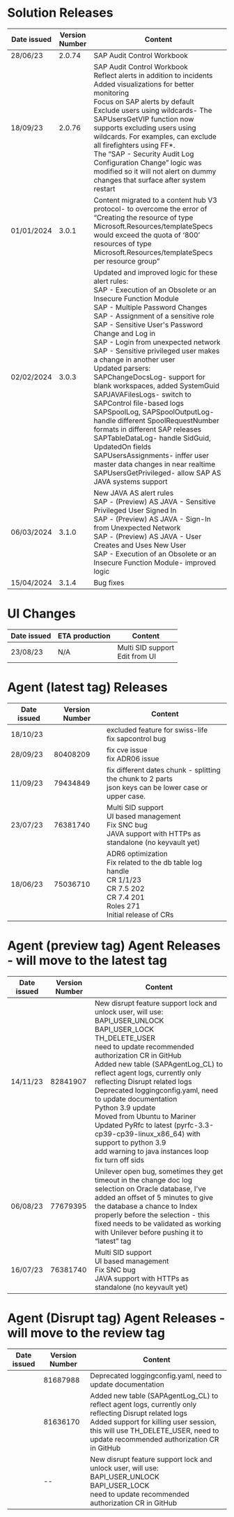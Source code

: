 # Solution Releases

| Date issued | Version Number | Content |
| --- | --- | --- |
| 28/06/23 | 2.0.74 | SAP Audit Control Workbook |
| 18/09/23 | 2.0.76 | SAP Audit Control Workbook <br> Reflect alerts in addition to incidents <br> Added visualizations for better monitoring <br> Focus on SAP alerts by default <br> Exclude users using wildcards- The SAPUsersGetVIP function now supports excluding users using wildcards. For examples, can exclude all firefighters using FF*. <br> The “SAP - Security Audit Log Configuration Change” logic was modified so it will not alert on dummy changes that surface after system restart |
| 01/01/2024 | 3.0.1 | Content migrated to a content hub V3 protocol- to overcome the error of “Creating the resource of type Microsoft.Resources/templateSpecs would exceed the quota of ‘800’ resources of type Microsoft.Resources/templateSpecs per resource group” |
| 02/02/2024 | 3.0.3 | Updated and improved logic for these alert rules: <br> SAP - Execution of an Obsolete or an Insecure Function Module <br> SAP - Multiple Password Changes <br> SAP - Assignment of a sensitive role <br> SAP - Sensitive User's Password Change and Log in <br> SAP - Login from unexpected network <br> SAP - Sensitive privileged user makes a change in another user <br> Updated parsers: <br> SAPChangeDocsLog- support for blank workspaces, added SystemGuid <br> SAPJAVAFilesLogs- switch to SAPControl file-based logs <br> SAPSpoolLog, SAPSpoolOutputLog- handle different SpoolRequestNumber formats in different SAP releases <br> SAPTableDataLog- handle SidGuid, UpdatedOn fields <br> SAPUsersAssignments- inffer user master data changes in near realtime <br> SAPUsersGetPrivileged- allow SAP AS JAVA systems support |
| 06/03/2024 | 3.1.0 | New JAVA AS alert rules <br> SAP - (Preview) AS JAVA - Sensitive Privileged User Signed In <br> SAP - (Preview) AS JAVA - Sign-In from Unexpected Network <br> SAP - (Preview) AS JAVA - User Creates and Uses New User <br> SAP - Execution of an Obsolete or an Insecure Function Module- improved logic |
| 15/04/2024 | 3.1.4 | Bug fixes |

# UI Changes

| Date issued | ETA production | Content |
| --- | --- | --- |
| 23/08/23 | N/A | Multi SID support <br> Edit from UI |

# Agent (latest tag) Releases

| Date issued | Version Number | Content |
| --- | --- | --- |
| 18/10/23 | | excluded feature for swiss-life <br> fix sapcontrol bug |
| 28/09/23 | 80408209 | fix cve issue <br> fix ADR06 issue |
| 11/09/23 | 79434849 | fix different dates chunk - splitting the chunk to 2 parts <br> json keys can be lower case or upper case. |
| 23/07/23 | 76381740 | Multi SID support <br> UI based management <br> Fix SNC bug <br> JAVA support with HTTPs as standalone (no keyvault yet) |
| 18/06/23 | 75036710 | ADR6 optimization <br> Fix related to the db table log handle <br> CR 1/1/23 <br> CR 7.5 202 <br> CR 7.4 201 <br> Roles 271 <br> Initial release of CRs |

# Agent (preview tag) Agent Releases - will move to the latest tag

| Date issued | Version Number | Content |
| --- | --- | --- |
| 14/11/23 | 82841907 | New disrupt feature support lock and unlock user, will use: <br> BAPI_USER_UNLOCK <br> BAPI_USER_LOCK <br> TH_DELETE_USER <br> need to update recommended authorization CR in GitHub <br> Added new table (SAPAgentLog_CL) to reflect agent logs, currently only reflecting Disrupt related logs <br> Deprecated loggingconfig.yaml, need to update documentation <br> Python 3.9 update <br> Moved from Ubuntu to Mariner <br> Updated PyRfc to latest (pyrfc-3.3-cp39-cp39-linux_x86_64) with support to python 3.9 <br> add warning to java instances loop <br> fix turn off sids |
| 06/08/23 | 77679395 | Unilever open bug, sometimes they get timeout in the change doc log selection on Oracle database, I've added an offset of 5 minutes to give the database a chance to Index properly before the selection - this fixed needs to be validated as working with Unilever before pushing it to “latest” tag |
| 16/07/23 | 76381740 | Multi SID support <br> UI based management <br> Fix SNC bug <br> JAVA support with HTTPs as standalone (no keyvault yet) |

# Agent (Disrupt tag) Agent Releases - will move to the review tag

| Date issued | Version Number | Content |
| --- | --- | --- |
| | 81687988 | Deprecated loggingconfig.yaml, need to update documentation |
| | 81636170 | Added new table (SAPAgentLog_CL) to reflect agent logs, currently only reflecting Disrupt related logs <br> Added support for killing user session, this will use TH_DELETE_USER, need to update recommended authorization CR in GitHub |
| | -- | New disrupt feature support lock and unlock user, will use: <br> BAPI_USER_UNLOCK <br> BAPI_USER_LOCK <br> need to update recommended authorization CR in GitHub |